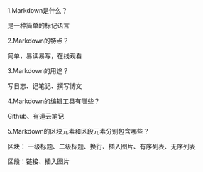 1.Markdown是什么？

是一种简单的标记语言

2.Markdown的特点？

简单，易读易写，在线观看

3.Markdown的用途？

写日志、记笔记、撰写博文

4.Markdown的编辑工具有哪些？

Github、有道云笔记

5.Markdown的区块元素和区段元素分别包含哪些？

区块：
一级标题、二级标题、换行、插入图片、有序列表、无序列表

区段：链接、插入图片
